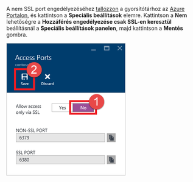 A nem SSL port engedélyezéséhez [tallózzon](../articles/redis-cache/cache-configure.md#configure-redis-cache-settings) a gyorsítótárhoz az [Azure Portalon](https://portal.azure.com), és kattintson a **Speciális beállítások** elemre. Kattintson a **Nem** lehetőségre a **Hozzáférés engedélyezése csak SSL-en keresztül** beállításnál a **Speciális beállítások panelen**, majd kattintson a **Mentés** gombra.

![A Redis Cache-gyorsítótár beállításai](media/redis-cache-non-ssl-port/redis-cache-non-ssl-port.png)



<!--HONumber=Feb17_HO2-->


